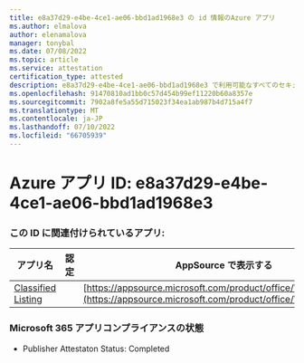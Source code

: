 ```yaml
---
title: e8a37d29-e4be-4ce1-ae06-bbd1ad1968e3 の id 情報のAzure アプリ
ms.author: elmalova
author: elenamalova
manager: tonybal
ms.date: 07/08/2022
ms.topic: article
ms.service: attestation
certification_type: attested
description: e8a37d29-e4be-4ce1-ae06-bbd1ad1968e3 で利用可能なすべてのセキュリティとコンプライアンス情報。
ms.openlocfilehash: 91470810ad1bb0c57d454b99ef11220b60a8357e
ms.sourcegitcommit: 7902a8fe5a55d715023f34ea1ab987b4d715a4f7
ms.translationtype: MT
ms.contentlocale: ja-JP
ms.lasthandoff: 07/10/2022
ms.locfileid: "66705939"
---
```

# <a name="azure-app-id-e8a37d29-e4be-4ce1-ae06-bbd1ad1968e3"></a>Azure アプリ ID: e8a37d29-e4be-4ce1-ae06-bbd1ad1968e3


### <a name="apps-associated-with-this-id"></a>この ID に関連付けられているアプリ:
| **アプリ名** | **認定** | **AppSource で表示する** |
|--------------|---------------|-----------------------|
| [Classified Listing](../forward/WA200004155.md) |  | [https://appsource.microsoft.com/product/office/WA200004155](https://appsource.microsoft.com/product/office/WA200004155) |

### <a name="microsoft-365-app-compliance-status"></a>Microsoft 365 アプリコンプライアンスの状態
- Publisher Attestaton Status: Completed

